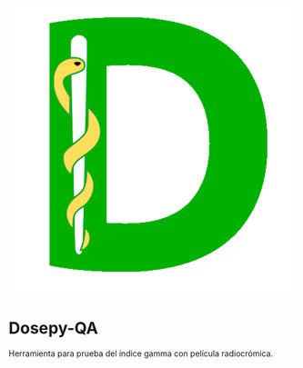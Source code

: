 <h3 align="center">
  <img src="https://github.com/LuisOlivaresJ/Dosepy-QA/blob/master/Logo_Dosepy.png" alt="fastlane Logo" />
</h3>


# Dosepy-QA
Herramienta para prueba del índice gamma con película radiocrómica.
